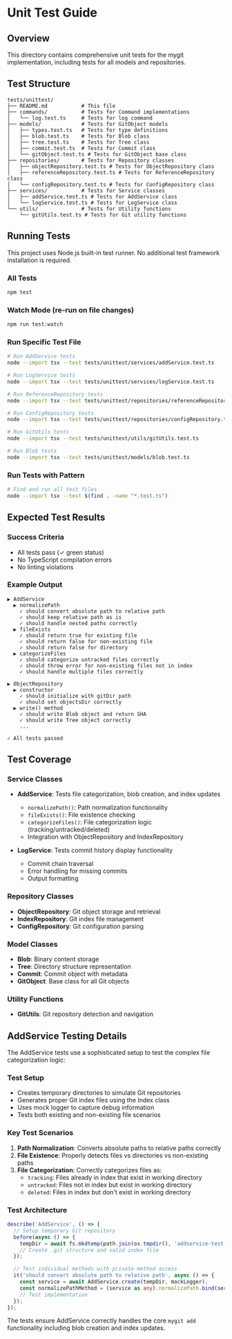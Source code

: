 # Unit Test Guide

## Overview

This directory contains comprehensive unit tests for the mygit implementation, including tests for all models and repositories.

## Test Structure

```
tests/unittest/
├── README.md           # This file
├── commands/           # Tests for Command implementations
│   └── log.test.ts     # Tests for log command
├── models/             # Tests for GitObject models
│   ├── types.test.ts   # Tests for type definitions
│   ├── blob.test.ts    # Tests for Blob class
│   ├── tree.test.ts    # Tests for Tree class
│   ├── commit.test.ts  # Tests for Commit class
│   └── gitObject.test.ts # Tests for GitObject base class
├── repositories/       # Tests for Repository classes
│   ├── objectRepository.test.ts # Tests for ObjectRepository class
│   ├── referenceRepository.test.ts # Tests for ReferenceRepository class
│   └── configRepository.test.ts # Tests for ConfigRepository class
├── services/           # Tests for Service classes
│   ├── addService.test.ts # Tests for AddService class
│   └── logService.test.ts # Tests for LogService class
└── utils/              # Tests for Utility functions
    └── gitUtils.test.ts # Tests for Git utility functions
```

## Running Tests

This project uses Node.js built-in test runner. No additional test framework installation is required.

### All Tests

```bash
npm test
```

### Watch Mode (re-run on file changes)

```bash
npm run test:watch
```

### Run Specific Test File

```bash
# Run AddService tests
node --import tsx --test tests/unittest/services/addService.test.ts

# Run LogService tests  
node --import tsx --test tests/unittest/services/logService.test.ts

# Run ReferenceRepository tests
node --import tsx --test tests/unittest/repositories/referenceRepository.test.ts

# Run ConfigRepository tests
node --import tsx --test tests/unittest/repositories/configRepository.test.ts

# Run GitUtils tests
node --import tsx --test tests/unittest/utils/gitUtils.test.ts

# Run Blob tests
node --import tsx --test tests/unittest/models/blob.test.ts
```

### Run Tests with Pattern

```bash
# Find and run all test files
node --import tsx --test $(find . -name "*.test.ts")
```

## Expected Test Results

### Success Criteria

- All tests pass (✓ green status)
- No TypeScript compilation errors
- No linting violations

### Example Output

```
▶ AddService
  ▶ normalizePath
    ✓ should convert absolute path to relative path
    ✓ should keep relative path as is
    ✓ should handle nested paths correctly
  ▶ fileExists
    ✓ should return true for existing file
    ✓ should return false for non-existing file
    ✓ should return false for directory
  ▶ categorizeFiles
    ✓ should categorize untracked files correctly
    ✓ should throw error for non-existing files not in index
    ✓ should handle multiple files correctly

▶ ObjectRepository
  ▶ constructor
    ✓ should initialize with gitDir path
    ✓ should set objectsDir correctly
  ▶ write() method
    ✓ should write Blob object and return SHA
    ✓ should write Tree object correctly
    ...

✓ All tests passed
```

## Test Coverage

### Service Classes

- **AddService**: Tests file categorization, blob creation, and index updates
  - `normalizePath()`: Path normalization functionality  
  - `fileExists()`: File existence checking
  - `categorizeFiles()`: File categorization logic (tracking/untracked/deleted)
  - Integration with ObjectRepository and IndexRepository

- **LogService**: Tests commit history display functionality
  - Commit chain traversal
  - Error handling for missing commits
  - Output formatting

### Repository Classes

- **ObjectRepository**: Git object storage and retrieval
- **IndexRepository**: Git index file management  
- **ConfigRepository**: Git configuration parsing

### Model Classes

- **Blob**: Binary content storage
- **Tree**: Directory structure representation
- **Commit**: Commit object with metadata
- **GitObject**: Base class for all Git objects

### Utility Functions

- **GitUtils**: Git repository detection and navigation

## AddService Testing Details

The AddService tests use a sophisticated setup to test the complex file categorization logic:

### Test Setup

- Creates temporary directories to simulate Git repositories
- Generates proper Git index files using the Index class
- Uses mock logger to capture debug information
- Tests both existing and non-existing file scenarios

### Key Test Scenarios

1. **Path Normalization**: Converts absolute paths to relative paths correctly
2. **File Existence**: Properly detects files vs directories vs non-existing paths  
3. **File Categorization**: Correctly categorizes files as:
   - `tracking`: Files already in index that exist in working directory
   - `untracked`: Files not in index but exist in working directory
   - `deleted`: Files in index but don't exist in working directory

### Test Architecture

```typescript
describe('AddService', () => {
  // Setup temporary Git repository
  before(async () => {
    tempDir = await fs.mkdtemp(path.join(os.tmpdir(), 'addservice-test-'));
    // Create .git structure and valid index file
  });

  // Test individual methods with private method access
  it('should convert absolute path to relative path', async () => {
    const service = await AddService.create(tempDir, mockLogger);
    const normalizePathMethod = (service as any).normalizePath.bind(service);
    // Test implementation
  });
});
```

The tests ensure AddService correctly handles the core `mygit add` functionality including blob creation and index updates.
